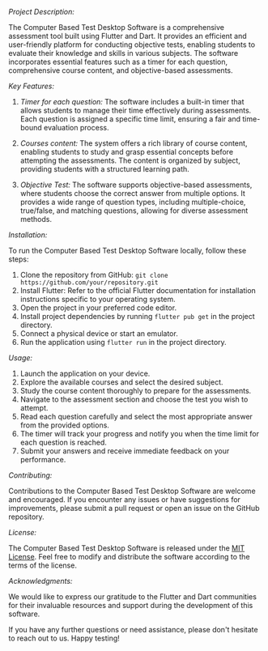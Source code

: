 *Project Description:*

The Computer Based Test Desktop Software is a comprehensive assessment tool built using Flutter and Dart. It provides an efficient and user-friendly platform for conducting objective tests, enabling students to evaluate their knowledge and skills in various subjects. The software incorporates essential features such as a timer for each question, comprehensive course content, and objective-based assessments.

*Key Features:*

1. *Timer for each question:* The software includes a built-in timer that allows students to manage their time effectively during assessments. Each question is assigned a specific time limit, ensuring a fair and time-bound evaluation process.

2. *Courses content:* The system offers a rich library of course content, enabling students to study and grasp essential concepts before attempting the assessments. The content is organized by subject, providing students with a structured learning path.

3. *Objective Test:* The software supports objective-based assessments, where students choose the correct answer from multiple options. It provides a wide range of question types, including multiple-choice, true/false, and matching questions, allowing for diverse assessment methods.

*Installation:*

To run the Computer Based Test Desktop Software locally, follow these steps:

1. Clone the repository from GitHub: `git clone https://github.com/your/repository.git`
2. Install Flutter: Refer to the official Flutter documentation for installation instructions specific to your operating system.
3. Open the project in your preferred code editor.
4. Install project dependencies by running `flutter pub get` in the project directory.
5. Connect a physical device or start an emulator.
6. Run the application using `flutter run` in the project directory.

*Usage:*

1. Launch the application on your device.
2. Explore the available courses and select the desired subject.
3. Study the course content thoroughly to prepare for the assessments.
4. Navigate to the assessment section and choose the test you wish to attempt.
5. Read each question carefully and select the most appropriate answer from the provided options.
6. The timer will track your progress and notify you when the time limit for each question is reached.
7. Submit your answers and receive immediate feedback on your performance.

*Contributing:*

Contributions to the Computer Based Test Desktop Software are welcome and encouraged. If you encounter any issues or have suggestions for improvements, please submit a pull request or open an issue on the GitHub repository.

*License:*

The Computer Based Test Desktop Software is released under the [MIT License](https://opensource.org/licenses/MIT). Feel free to modify and distribute the software according to the terms of the license.

*Acknowledgments:*

We would like to express our gratitude to the Flutter and Dart communities for their invaluable resources and support during the development of this software.

If you have any further questions or need assistance, please don't hesitate to reach out to us. Happy testing!
